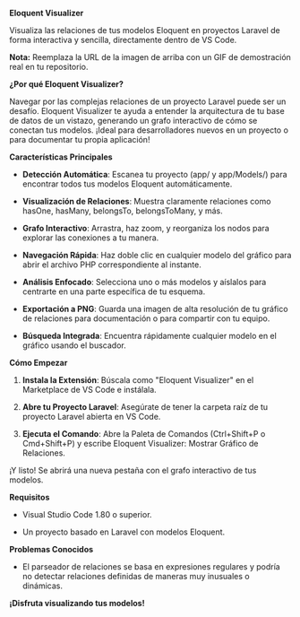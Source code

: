 **Eloquent Visualizer**

Visualiza las relaciones de tus modelos Eloquent en proyectos Laravel de
forma interactiva y sencilla, directamente dentro de VS Code.

**Nota:** Reemplaza la URL de la imagen de arriba con un GIF de
demostración real en tu repositorio.

**¿Por qué Eloquent Visualizer?**

Navegar por las complejas relaciones de un proyecto Laravel puede ser un
desafío. Eloquent Visualizer te ayuda a entender la arquitectura de tu
base de datos de un vistazo, generando un grafo interactivo de cómo se
conectan tus modelos. ¡Ideal para desarrolladores nuevos en un proyecto
o para documentar tu propia aplicación!

**Características Principales**

- **Detección Automática**: Escanea tu proyecto (app/ y app/Models/)
  para encontrar todos tus modelos Eloquent automáticamente.

- **Visualización de Relaciones**: Muestra claramente relaciones como
  hasOne, hasMany, belongsTo, belongsToMany, y más.

- **Grafo Interactivo**: Arrastra, haz zoom, y reorganiza los nodos para
  explorar las conexiones a tu manera.

- **Navegación Rápida**: Haz doble clic en cualquier modelo del gráfico
  para abrir el archivo PHP correspondiente al instante.

- **Análisis Enfocado**: Selecciona uno o más modelos y aíslalos para
  centrarte en una parte específica de tu esquema.

- **Exportación a PNG**: Guarda una imagen de alta resolución de tu
  gráfico de relaciones para documentación o para compartir con tu
  equipo.

- **Búsqueda Integrada**: Encuentra rápidamente cualquier modelo en el
  gráfico usando el buscador.

**Cómo Empezar**

1.  **Instala la Extensión**: Búscala como \"Eloquent Visualizer\" en el
    Marketplace de VS Code e instálala.

2.  **Abre tu Proyecto Laravel**: Asegúrate de tener la carpeta raíz de
    tu proyecto Laravel abierta en VS Code.

3.  **Ejecuta el Comando**: Abre la Paleta de Comandos (Ctrl+Shift+P o
    Cmd+Shift+P) y escribe Eloquent Visualizer: Mostrar Gráfico de
    Relaciones.

¡Y listo! Se abrirá una nueva pestaña con el grafo interactivo de tus
modelos.

**Requisitos**

- Visual Studio Code 1.80 o superior.

- Un proyecto basado en Laravel con modelos Eloquent.

**Problemas Conocidos**

- El parseador de relaciones se basa en expresiones regulares y podría
  no detectar relaciones definidas de maneras muy inusuales o dinámicas.

**¡Disfruta visualizando tus modelos!**